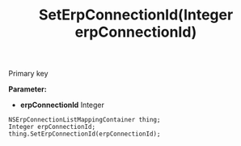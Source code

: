 ﻿---
uid: crmscript_ref_NSErpConnectionListMappingContainer_SetErpConnectionId
title: SetErpConnectionId(Integer erpConnectionId)
intellisense: NSErpConnectionListMappingContainer.SetErpConnectionId
keywords: NSErpConnectionListMappingContainer, GetErpConnectionId
so.topic: reference
---

Primary key

**Parameter:** 
 - **erpConnectionId** Integer

```crmscript
NSErpConnectionListMappingContainer thing;
Integer erpConnectionId;
thing.SetErpConnectionId(erpConnectionId);
```

